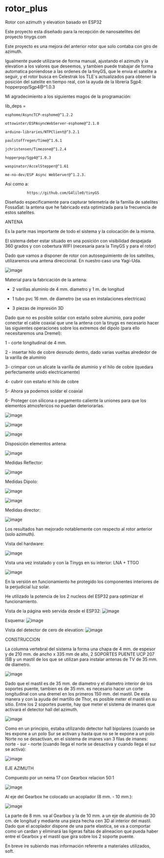 # rotor_plus
Rotor con azimuth y elevation basado en ESP32 

Este proyecto esta diseñado para la recepción de nanosatelites del proyecto tinygs.com  

Este proyecto es una mejora del anterior rotor que solo contaba con giro de azimuth.

Igualmente puede utilizarse de forma manual, ajustando el azimuth y la elevation a los valores que deseemos, y tambien puede trabajar de forma automatica poniendose a las ordenes de la tinyGS, que le envia el satelite a seguir, y el rotor busca en Celestrak los TLE´s actualizados para obtener la posición del satelite en tiempo real, con la ayuda de la librería Sgp4:  hopperpop/Sgp4@^1.0.3

Mi agradecimiento a los siguientes magos de la programación:

lib_deps = 

	esphome/AsyncTCP-esphome@^1.2.2
	
	ottowinter/ESPAsyncWebServer-esphome@^2.1.0
	
	arduino-libraries/NTPClient@^3.2.1
	
	paulstoffregen/Time@^1.6.1
	
	jchristensen/Timezone@^1.2.4
	
	hopperpop/Sgp4@^1.0.3
	
	waspinator/AccelStepper@^1.61
	
	me-no-dev/ESP Async WebServer@^1.2.3.
	
  
  Asi como a:
  
              https://github.com/G4lile0/tinyGS  
  

Diseñado especificamente para capturar telemetría de la familia de satelites FossaSat: la antena que he fabricado esta optimizada para la frecuencia de estos satelites.

ANTENA

Es la parte mas importante de todo el sistema y la colocación de la misma.

El sistema deber estar situado en una posición con visibilidad despejada 360 grados y con cobertura WIFI (necesaría para la TinyGS y para el rotor)

Dado que vamos a disponer de rotor con autoseguimiento de los satelites, utilizaremos una antena direccional. En nuestro caso una Yagi-Uda.

![image](https://user-images.githubusercontent.com/48222471/185977603-b3e7a397-408d-4257-92c9-11517492e8a6.png)

Material para la fabricación de la antena:

- 2 varillas aluminio de 4 mm. diametro y 1 m. de longitud

- 1 tubo pvc 16 mm. de diametro (se usa en instalaciones electricas)

- 3 piezas de impresión 3D

Dado que no es posible soldar con estaño sobre aluminio, para poder conectar el cable coaxial que une la antena con la tinygs es necesario hacer las siguientes operaciones sobre los extremos del dipolo (para ello necesitaremos una Dremel):

1 - corte longitudinal de 4 mm.

2 - insertar hilo de cobre desnudo dentro, dado varias vueltas alrededor de la varilla de aluminio

3- crimpar con un alicate la varilla de aluminio y el hilo de cobre (quedara perfectamente unido electricamente)

4- cubrir con estaño el hilo de cobre

5- Ahora ya podemos soldar el coaxial

6- Proteger con silicona o pegamento caliente la uniones para que los elementos atmosfericos no puedan deteriorarlas.

![image](https://user-images.githubusercontent.com/48222471/185979307-dac56215-aed4-45f2-b8ae-2dd314cbcd0b.png)

![image](https://user-images.githubusercontent.com/48222471/185980989-77397cb9-303e-4a73-8eab-b3fcb06c6532.png)

![image](https://user-images.githubusercontent.com/48222471/180614173-b6e6713a-deb8-4f4f-9173-88964b037b58.png)

Disposición elementos antena:

![image](https://user-images.githubusercontent.com/48222471/185982072-12188788-cfc3-4abd-a865-5b477c18bafe.png)

Medidas Reflector:

![image](https://user-images.githubusercontent.com/48222471/185982310-df78e4de-eb9a-4be3-8283-060819106e71.png)

Medidas Dipolo:

![image](https://user-images.githubusercontent.com/48222471/185982504-a7aa444d-312b-4617-9848-759d65ced827.png)

![image](https://user-images.githubusercontent.com/48222471/185982579-1c430b51-aa65-458e-89e7-031b1f2fa99e.png)

Medidas director:

![image](https://user-images.githubusercontent.com/48222471/185982764-51c40126-1148-49e7-bf62-8625f228ce32.png)


Los resultados han mejorado notablemente con respecto al rotor anterior (solo azimuth).

Vista del hardware:

![image](https://user-images.githubusercontent.com/48222471/180614595-1c1f45ef-7f25-4ad3-9da9-7140ff463c83.png)

Vista una vez instalado y con la Tinygs en su interior:  LNA + TTGO

![image](https://user-images.githubusercontent.com/48222471/180614744-c5e2242c-3ab8-4e87-be8f-4dc12a05e20e.png)

En la versión en funcionamiento he protegido los componentes interiores de la perjudicial luz solar.

He utilizado la potencia de los 2 nucleos del ESP32 para optimizar el funcionamiento.

Vista de la página web servida desde el ESP32:
![image](https://user-images.githubusercontent.com/48222471/180615329-6ca98c3f-5c46-4797-aa4f-1cd8161137aa.png)

Esquema:
![image](https://user-images.githubusercontent.com/48222471/180657120-4b9f4182-c0c6-4d5d-bc0d-1f658a040fc2.png)

Vista del detector de cero de elevation:
![image](https://user-images.githubusercontent.com/48222471/180657142-6ab82634-b866-4d89-85f9-b60fd9836910.png)

CONSTRUCCION

La columna vertebral del sistema la forma una chapa de 4 mm. de espesor y de 210 mm. de ancho x 335 mm de alto, 2 SOPORTES PUENTE UCP 207 ISB y un mastil de los que se utilizan para instalar antenas de TV de 35 mm. de diametro.

![image](https://user-images.githubusercontent.com/48222471/184387880-ce34af6a-313a-44b5-a5bb-c44805ffdab8.png)

Dado que el mastil es de 35 mm. de diametro y el diametro interior de los soportes puente, tambien es de 35 mm. es necesario hacer un corte longitudinal con una dremel en los primeros 150 mm. del mastil. De esta manera y con la ayuda del martillo de Thor, es posible meter el mastil en su sitio.
Entre los 2 soportes puente, hay que meter el sistema de imanes que activará el detector hall del azimuth.

![image](https://user-images.githubusercontent.com/48222471/184388746-12f8c61a-37ae-46ea-bbf2-d1885753e1c6.png)

Como en un principio, estaba utilizando detector hall bipolares (cuando se les expone a un polo Sur se activan y hasta que no se le expone a un polo Norte no se desactivan, en el sistema de imanes van 3 filas de imanes:  norte - sur  - norte (cuando llega el norte se desactiva y cuando llega el sur se activa):

![image](https://user-images.githubusercontent.com/48222471/184389039-ed0e3010-747f-4081-a10d-db2c2ae1073b.png)

EJE AZIMUTH

Compuesto por un nema 17 con Gearbox  relacion 50:1

![image](https://user-images.githubusercontent.com/48222471/184946869-ffdb750c-8a7a-4a3b-9e8b-889a0e291979.png)

Al eje del Gearbox he colocado un acoplador (8 mm.  - 10 mm.):

![image](https://user-images.githubusercontent.com/48222471/184947100-25fa2059-077a-4ea2-84b7-06cd7b0832cc.png)

La parte de 8 mm. va al Gearbox y la de 10 mm. a un eje de aluminio de 30 cm. de longitud y mediante una pieza hecha cen 3D al interior del mastil.
Dado que el acoplador dispone de una parte elastica, se va a comportar como un cardan y eliminará las ligeras faltas de alineacion que pueda haber entre el Gearbox y el mastil que gira sobre los 2 soporte puente.





En breve ire subiendo mas información referente a materiales utilizados, soft.



